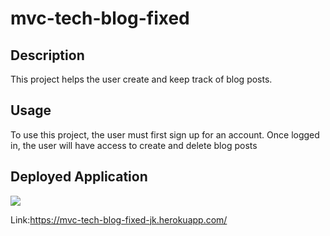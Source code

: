 # mvc-tech-blog-fixed

## Description 
This project helps the user create and keep track of blog posts.

## Usage
To use this project, the user must first sign up for an account.
Once logged in, the user will have access to create and delete blog posts

## Deployed Application

![](https://file%2B.vscode-resource.vscode-cdn.net/c%3A/Users/iinuk/desktop/mvc-tech-blog-fixed/assets/images/Capture.PNG?version%3D1664394461779)

Link:https://mvc-tech-blog-fixed-jk.herokuapp.com/

